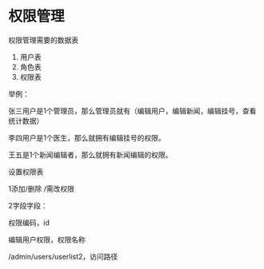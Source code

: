# 权限管理

权限管理需要的数据表

1. 用户表
2. 角色表
3. 权限表

举例：

张三用户是1个管理员，那么管理员就有（编辑用户，编辑新闻，编辑挂号，查看统计数据）

李四用户是1个医生，那么就拥有编辑挂号的权限。

王五是1个新闻编辑者，那么就拥有新闻编辑的权限。

设置权限表

1添加/删除 /需改权限

2字段字段：

权限编码，id

编辑用户权限，权限名称

/admin/users/userlist2，访问路径


